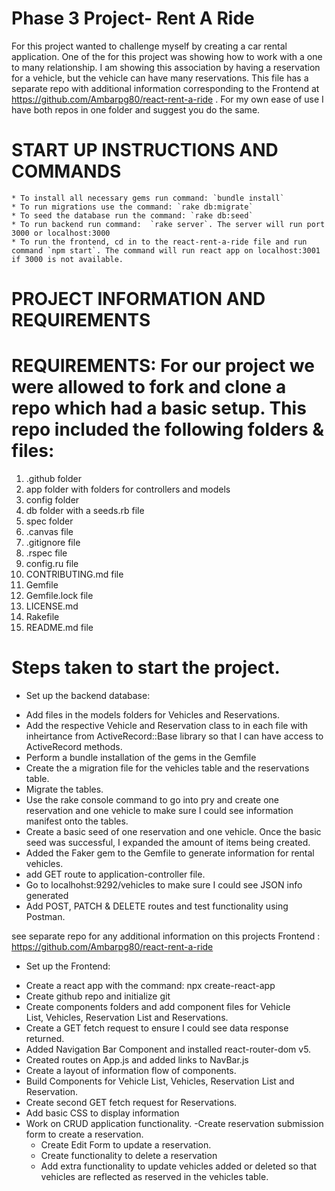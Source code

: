 # Phase 3 Project- Rent A Ride

For this project wanted to challenge myself by creating a car rental application. One of the for this project was showing how to work with a one to many relationship. I am showing this association by having a reservation for a vehicle, but the vehicle can have many reservations. This file has a separate repo with additional information corresponding to the Frontend at https://github.com/Ambarpg80/react-rent-a-ride . For my own ease of use I have both repos in one folder and suggest you do the same. 

# START UP INSTRUCTIONS AND COMMANDS
    * To install all necessary gems run command: `bundle install`
    * To run migrations use the command: `rake db:migrate`
    * To seed the database run the command: `rake db:seed`
    * To run backend run command:  `rake server`. The server will run port 3000 or localhost:3000
    * To run the frontend, cd in to the react-rent-a-ride file and run command `npm start`. The command will run react app on localhost:3001 if 3000 is not available.

# PROJECT INFORMATION AND REQUIREMENTS

# REQUIREMENTS: For our project we were allowed to fork and clone a repo which had a basic setup. This repo included the following folders & files:
  1. .github folder
  2. app folder with folders for controllers and models
  3. config folder
  4. db folder with a seeds.rb file
  5. spec folder
  6. .canvas file
  7. .gitignore file
  8. .rspec file
  9. config.ru file
  10. CONTRIBUTING.md file
  11. Gemfile 
  12. Gemfile.lock file
  13. LICENSE.md
  14. Rakefile
  15. README.md file

# Steps taken to start the project. 
 * Set up the backend database: 
 
  - Add files in the models folders for Vehicles and Reservations. 
  - Add the respective Vehicle and Reservation class to in each file with inheirtance from ActiveRecord::Base library so that I can have access to ActiveRecord methods.
  - Perform a bundle installation of the gems in the Gemfile
  - Create the a migration file for the vehicles table and the reservations table.
  - Migrate the tables.
  - Use the rake console command to go into pry and create one reservation and one vehicle to make sure I could see information manifest onto the tables. 
  - Create a basic seed of one reservation and one vehicle. Once the basic seed was successful, I expanded the amount of items being created.
  - Added the Faker gem to the Gemfile to generate information for rental vehicles. 
  - add GET route to application-controller file. 
  - Go to localhohst:9292/vehicles to make sure I could see JSON info generated
  - Add POST, PATCH & DELETE routes and test functionality using Postman.


see separate repo for any additional information on this projects Frontend : https://github.com/Ambarpg80/react-rent-a-ride

 * Set up the Frontend: 

  - Create a react app with the command: npx create-react-app <project-name>
  - Create github repo and initialize git
  - Create components folders and add component files for Vehicle   
    List, Vehicles, Reservation List and Reservations.
  - Create a GET fetch request to ensure I could see data response returned. 
  - Added Navigation Bar Component and installed react-router-dom v5.
  - Created routes on App.js and added links to NavBar.js
  - Create a layout of information flow of components.  
  - Build Components for Vehicle List, Vehicles, Reservation List and Reservation. 
  - Create second GET fetch request for Reservations.
  - Add basic CSS to display information
  - Work on CRUD application functionality.
    -Create reservation submission form to create a reservation.
    - Create Edit Form to update a reservation.
    - Create functionality to delete a reservation
    - Add extra functionality to update vehicles added or deleted so that vehicles are reflected as reserved in the vehicles table. 



